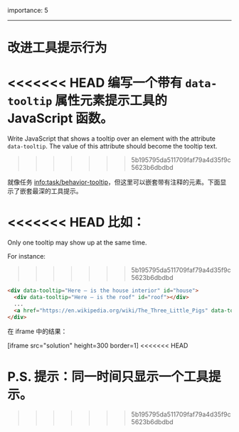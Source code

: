 importance: 5

---

# 改进工具提示行为

<<<<<<< HEAD
编写一个带有 `data-tooltip` 属性元素提示工具的 JavaScript 函数。
=======
Write JavaScript that shows a tooltip over an element with the attribute `data-tooltip`. The value of this attribute should become the tooltip text.
>>>>>>> 5b195795da511709faf79a4d35f9c5623b6dbdbd

就像任务 <info:task/behavior-tooltip>，但这里可以嵌套带有注释的元素。下面显示了嵌套最深的工具提示。

<<<<<<< HEAD
比如：
=======
Only one tooltip may show up at the same time.

For instance:
>>>>>>> 5b195795da511709faf79a4d35f9c5623b6dbdbd

```html
<div data-tooltip="Here – is the house interior" id="house">
  <div data-tooltip="Here – is the roof" id="roof"></div>
  ...
  <a href="https://en.wikipedia.org/wiki/The_Three_Little_Pigs" data-tooltip="Read on…">Hover over me</a>
</div>
```

在 iframe 中的结果：

[iframe src="solution" height=300 border=1]
<<<<<<< HEAD

P.S. 提示：同一时间只显示一个工具提示。
=======
>>>>>>> 5b195795da511709faf79a4d35f9c5623b6dbdbd
